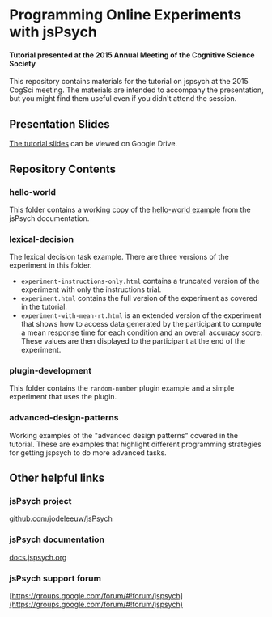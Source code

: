 # Programming Online Experiments with jsPsych
#### Tutorial presented at the 2015 Annual Meeting of the Cognitive Science Society

This repository contains materials for the tutorial on jspsych at the 2015 CogSci meeting. The materials are intended to accompany the presentation, but you might find them useful even if you didn't attend the session.

## Presentation Slides

[The tutorial slides](https://docs.google.com/presentation/d/1sBMW2uBvT82sVc1esZzNLxYwBE4urizNtXc4lH4treY/edit?usp=sharing) can be viewed on Google Drive.

## Repository Contents

### hello-world

This folder contains a working copy of the [hello-world example](http://docs.jspsych.org/tutorials/hello-world/) from the jsPsych documentation.

### lexical-decision

The lexical decision task example. There are three versions of the experiment in this folder.

* `experiment-instructions-only.html` contains a truncated version of the experiment with only the instructions trial.
* `experiment.html` contains the full version of the experiment as covered in the tutorial.
* `experiment-with-mean-rt.html` is an extended version of the experiment that shows how to access data generated by the participant to compute a mean response time for each condition and an overall accuracy score. These values are then displayed to the participant at the end of the experiment.

### plugin-development

This folder contains the `random-number` plugin example and a simple experiment that uses the plugin.

### advanced-design-patterns

Working examples of the "advanced design patterns" covered in the tutorial. These are examples that highlight different programming strategies for getting jspsych to do more advanced tasks.

## Other helpful links

### jsPsych project
[github.com/jodeleeuw/jsPsych](https://github.com/jodeleeuw/jsPsych)

### jsPsych documentation
[docs.jspsych.org](http://docs.jspsych.org)

### jsPsych support forum
[https://groups.google.com/forum/#!forum/jspsych](https://groups.google.com/forum/#!forum/jspsych)
